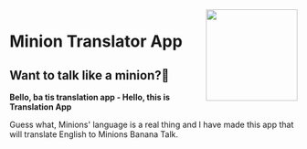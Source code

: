 <img src="/images/minion_icon.png" align="right" width="160" />

# Minion Translator App

## Want to talk like a minion?🍌

**Bello, ba tis translation app - Hello, this is Translation App**

Guess what, Minions' language is a real thing and I have made this app that will translate English to Minions Banana Talk.
